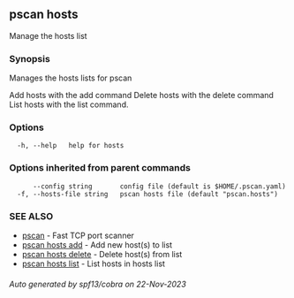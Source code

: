 ## pscan hosts

Manage the hosts list

### Synopsis

Manages the hosts lists for pscan

Add hosts with the add command
Delete hosts with the delete command
List hosts with the list command.

### Options

```
  -h, --help   help for hosts
```

### Options inherited from parent commands

```
      --config string       config file (default is $HOME/.pscan.yaml)
  -f, --hosts-file string   pscan hosts file (default "pscan.hosts")
```

### SEE ALSO

* [pscan](pscan.md)	 - Fast TCP port scanner
* [pscan hosts add](pscan_hosts_add.md)	 - Add new host(s) to list
* [pscan hosts delete](pscan_hosts_delete.md)	 - Delete host(s) from list
* [pscan hosts list](pscan_hosts_list.md)	 - List hosts in hosts list

###### Auto generated by spf13/cobra on 22-Nov-2023
